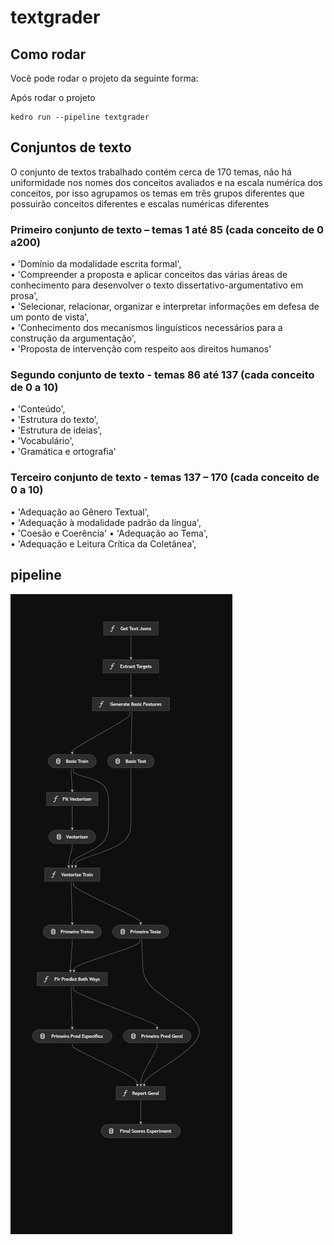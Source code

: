# textgrader
 

## Como rodar

Você pode rodar o projeto da seguinte forma:

Após rodar o projeto 

```
kedro run --pipeline textgrader
```

  

## Conjuntos de texto

O conjunto de textos trabalhado contém cerca de 170 temas, não há uniformidade nos nomes dos conceitos avaliados e na escala numérica dos conceitos, por isso agrupamos os temas em três grupos diferentes que possuirão conceitos diferentes e escalas numéricas diferentes

### Primeiro conjunto de texto – temas 1 até 85 (cada conceito de  0 a200)
• 'Domínio da modalidade escrita formal',                                                                                                  
• 'Compreender a proposta e aplicar conceitos das várias áreas de conhecimento para desenvolver o texto dissertativo-argumentativo em prosa',   
• 'Selecionar, relacionar, organizar e interpretar informações em defesa de um ponto de vista',                                                 
• 'Conhecimento dos mecanismos linguísticos necessários para a construção da argumentação',                                                     
• 'Proposta de intervenção com respeito aos direitos humanos'           

### Segundo conjunto de texto -  temas 86 até 137 (cada conceito de 0 a 10)
•	'Conteúdo',                                                                                                                               
•	'Estrutura do texto',                                                                                                               
•	'Estrutura de ideias',                                                                                                                 
•	'Vocabulário',                                                                                                                       
•	'Gramática e ortografia' 

### Terceiro conjunto de texto - temas 137 – 170 (cada conceito de 0 a 10)
•	'Adequação ao Gênero Textual',                                                                                                               
•	'Adequação à modalidade padrão da língua',                                                                                                    
•	'Coesão e Coerência'
•	'Adequação ao Tema',                                                                                                                        
•	'Adequação e Leitura Crítica da Coletânea',                                                                                                


## pipeline
 
 ![Alt text](image.png)





 
